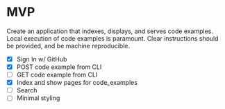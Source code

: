 # MVP

Create an application that indexes, displays, and serves code examples. Local
execution of code examples is paramount. Clear instructions should be provided,
and be machine reproducible.

* [x] Sign In w/ GitHub
* [x] POST code example from CLI
* [ ] GET code example from CLI
* [x] Index and show pages for code_examples
* [ ] Search
* [ ] Minimal styling
